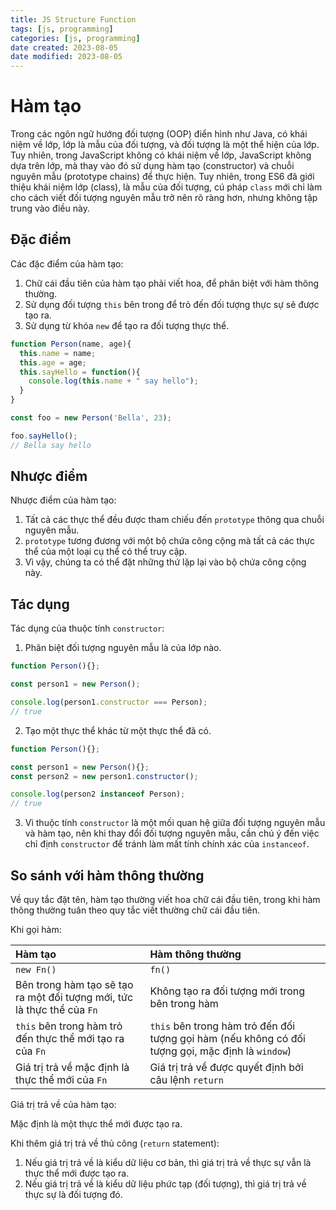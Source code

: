 ```yaml
---
title: JS Structure Function
tags: [js, programming]
categories: [js, programming]
date created: 2023-08-05
date modified: 2023-08-05
---
```


# Hàm tạo

Trong các ngôn ngữ hướng đối tượng (OOP) điển hình như Java, có khái niệm về lớp, lớp là mẫu của đối tượng, và đối tượng là một thể hiện của lớp. Tuy nhiên, trong JavaScript không có khái niệm về lớp, JavaScript không dựa trên lớp, mà thay vào đó sử dụng hàm tạo (constructor) và chuỗi nguyên mẫu (prototype chains) để thực hiện. Tuy nhiên, trong ES6 đã giới thiệu khái niệm lớp (class), là mẫu của đối tượng, cú pháp `class` mới chỉ làm cho cách viết đối tượng nguyên mẫu trở nên rõ ràng hơn, nhưng không tập trung vào điều này.

## Đặc điểm

Các đặc điểm của hàm tạo:

1. Chữ cái đầu tiên của hàm tạo phải viết hoa, để phân biệt với hàm thông thường.
2. Sử dụng đối tượng `this` bên trong để trỏ đến đối tượng thực sự sẽ được tạo ra.
3. Sử dụng từ khóa `new` để tạo ra đối tượng thực thể.

```js
function Person(name, age){
  this.name = name;
  this.age = age;
  this.sayHello = function(){
    console.log(this.name + " say hello");
  }
}

const foo = new Person('Bella', 23);

foo.sayHello();
// Bella say hello
```

## Nhược điểm

Nhược điểm của hàm tạo:

1. Tất cả các thực thể đều được tham chiếu đến `prototype` thông qua chuỗi nguyên mẫu.
2. `prototype` tương đương với một bộ chứa công cộng mà tất cả các thực thể của một loại cụ thể có thể truy cập.
3. Vì vậy, chúng ta có thể đặt những thứ lặp lại vào bộ chứa công cộng này.

## Tác dụng

Tác dụng của thuộc tính `constructor`:

1. Phân biệt đối tượng nguyên mẫu là của lớp nào.

```js
function Person(){};

const person1 = new Person();

console.log(person1.constructor === Person);
// true
```

2. Tạo một thực thể khác từ một thực thể đã có.

```js
function Person(){};

const person1 = new Person(){};
const person2 = new person1.constructor();

console.log(person2 instanceof Person);
// true
```

3. Vì thuộc tính `constructor` là một mối quan hệ giữa đối tượng nguyên mẫu và hàm tạo, nên khi thay đổi đối tượng nguyên mẫu, cần chú ý đến việc chỉ định `constructor` để tránh làm mất tính chính xác của `instanceof`.

## So sánh với hàm thông thường

Về quy tắc đặt tên, hàm tạo thường viết hoa chữ cái đầu tiên, trong khi hàm thông thường tuân theo quy tắc viết thường chữ cái đầu tiên.

Khi gọi hàm:

| Hàm tạo                                         | Hàm thông thường                                              |
| :---------------------------------------------- | :------------------------------------------------------------ |
| `new Fn()`                                     | `fn()`                                                       |
| Bên trong hàm tạo sẽ tạo ra một đối tượng mới, tức là thực thể của `Fn` | Không tạo ra đối tượng mới trong bên trong hàm                 |
| `this` bên trong hàm trỏ đến thực thể mới tạo ra của `Fn` | `this` bên trong hàm trỏ đến đối tượng gọi hàm (nếu không có đối tượng gọi, mặc định là `window`) |
| Giá trị trả về mặc định là thực thể mới của `Fn` | Giá trị trả về được quyết định bởi câu lệnh `return`             |

Giá trị trả về của hàm tạo:

Mặc định là một thực thể mới được tạo ra.

Khi thêm giá trị trả về thủ công (`return` statement):

1. Nếu giá trị trả về là kiểu dữ liệu cơ bản, thì giá trị trả về thực sự vẫn là thực thể mới được tạo ra.
2. Nếu giá trị trả về là kiểu dữ liệu phức tạp (đối tượng), thì giá trị trả về thực sự là đối tượng đó.

